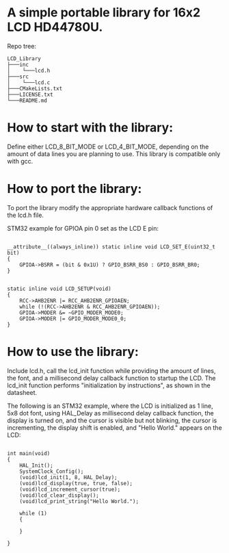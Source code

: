 # A simple portable library for 16x2 LCD HD44780U.

Repo tree:
```
LCD_Library
├───inc
│    └───lcd.h
├───src
│    └───lcd.c
├───CMakeLists.txt
├───LICENSE.txt
└───README.md
```

# How to start with the library:
Define either LCD_8_BIT_MODE or LCD_4_BIT_MODE, depending on the amount of data lines you are planning to use. This library is compatible only with gcc.

# How to port the library:
To port the library modify the appropriate hardware callback functions of the lcd.h file.

STM32 example for GPIOA pin 0 set as the LCD E pin:

```

__attribute__((always_inline)) static inline void LCD_SET_E(uint32_t bit)
{
	GPIOA->BSRR = (bit & 0x1U) ? GPIO_BSRR_BS0 : GPIO_BSRR_BR0;
}


static inline void LCD_SETUP(void)
{
	RCC->AHB2ENR |= RCC_AHB2ENR_GPIOAEN;
    while (!(RCC->AHB2ENR & RCC_AHB2ENR_GPIOAEN));
	GPIOA->MODER &= ~GPIO_MODER_MODE0;
	GPIOA->MODER |= GPIO_MODER_MODE0_0;
}
```


# How to use the library:
Include lcd.h, call the lcd_init function while providing the amount of lines, the font, and a millisecond delay callback function to startup the LCD.
The lcd_init function performs "initialization by instructions", as shown in the datasheet. 

The following is an STM32 example, where the LCD is initialized as 1 line, 5x8 dot font, using HAL_Delay as millisecond delay callback function, 
the display is turned on, and the cursor is visible but not blinking, the cursor is incrementing, the display shift is enabled, and "Hello World." appears
on the LCD:

```

int main(void)
{
    HAL_Init();
    SystemClock_Config();
    (void)lcd_init(1, 8, HAL_Delay);
	(void)lcd_display(true, true, false);
	(void)lcd_increment_cursor(true);
	(void)lcd_clear_display();
	(void)lcd_print_string("Hello World.");

	while (1)
	{

	}

}
```